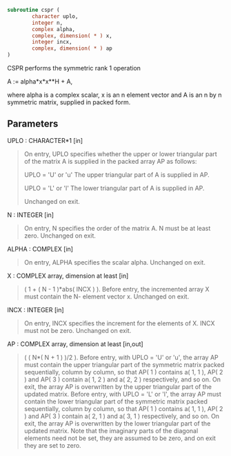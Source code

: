 ```fortran
subroutine cspr (
        character uplo,
        integer n,
        complex alpha,
        complex, dimension( * ) x,
        integer incx,
        complex, dimension( * ) ap
)
```

CSPR    performs the symmetric rank 1 operation

A := alpha\*x\*x\*\*H + A,

where alpha is a complex scalar, x is an n element vector and A is an
n by n symmetric matrix, supplied in packed form.

## Parameters
UPLO : CHARACTER\*1 [in]
> On entry, UPLO specifies whether the upper or lower
> triangular part of the matrix A is supplied in the packed
> array AP as follows:
> 
> UPLO = 'U' or 'u'   The upper triangular part of A is
> supplied in AP.
> 
> UPLO = 'L' or 'l'   The lower triangular part of A is
> supplied in AP.
> 
> Unchanged on exit.

N : INTEGER [in]
> On entry, N specifies the order of the matrix A.
> N must be at least zero.
> Unchanged on exit.

ALPHA : COMPLEX [in]
> On entry, ALPHA specifies the scalar alpha.
> Unchanged on exit.

X : COMPLEX array, dimension at least [in]
> ( 1 + ( N - 1 )\*abs( INCX ) ).
> Before entry, the incremented array X must contain the N-
> element vector x.
> Unchanged on exit.

INCX : INTEGER [in]
> On entry, INCX specifies the increment for the elements of
> X. INCX must not be zero.
> Unchanged on exit.

AP : COMPLEX array, dimension at least [in,out]
> ( ( N\*( N + 1 ) )/2 ).
> Before entry, with  UPLO = 'U' or 'u', the array AP must
> contain the upper triangular part of the symmetric matrix
> packed sequentially, column by column, so that AP( 1 )
> contains a( 1, 1 ), AP( 2 ) and AP( 3 ) contain a( 1, 2 )
> and a( 2, 2 ) respectively, and so on. On exit, the array
> AP is overwritten by the upper triangular part of the
> updated matrix.
> Before entry, with UPLO = 'L' or 'l', the array AP must
> contain the lower triangular part of the symmetric matrix
> packed sequentially, column by column, so that AP( 1 )
> contains a( 1, 1 ), AP( 2 ) and AP( 3 ) contain a( 2, 1 )
> and a( 3, 1 ) respectively, and so on. On exit, the array
> AP is overwritten by the lower triangular part of the
> updated matrix.
> Note that the imaginary parts of the diagonal elements need
> not be set, they are assumed to be zero, and on exit they
> are set to zero.
